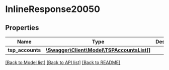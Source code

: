 # InlineResponse20050

## Properties
Name | Type | Description | Notes
------------ | ------------- | ------------- | -------------
**tsp_accounts** | [**\Swagger\Client\Model\TSPAccountsList[]**](TSPAccountsList.md) |  | [optional] 

[[Back to Model list]](../README.md#documentation-for-models) [[Back to API list]](../README.md#documentation-for-api-endpoints) [[Back to README]](../README.md)


